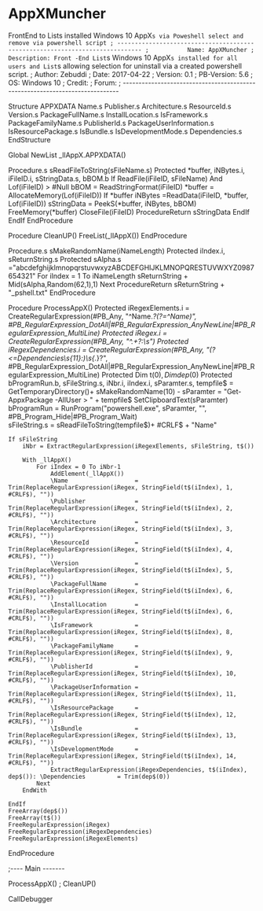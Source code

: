 # AppXMuncher
FrontEnd to Lists installed  Windows 10 AppX`s via Poweshell select and remove via powershell script
; -----------------------------------------------------------------------------
;           Name: AppXMuncher
;    Description: Front -End List`s Windows 10 AppX`s installed for all users and List`s allowing selection for uninstall via a created powershell script.
;         Author: Zebuddi
;           Date: 2017-04-22
;        Version: 0.1
;     PB-Version: 5.6
;             OS: Windows 10
;         Credit:
;          Forum:
; -----------------------------------------------------------------------------

Structure APPXDATA 
	Name.s
	Publisher.s
	Architecture.s
	ResourceId.s
	Version.s
	PackageFullName.s
	InstallLocation.s
	IsFramework.s
	PackageFamilyName.s
	PublisherId.s
	PackageUserInformation.s
	IsResourcePackage.s
	IsBundle.s
	IsDevelopmentMode.s
	Dependencies.s
EndStructure



Global NewList _llAppX.APPXDATA()

Procedure.s sReadFileToString(sFileName.s)
	Protected *buffer, iNBytes.i, iFileID.i, sStringData.s,  bBOM.b
	If ReadFile(iFileID, sFileName) And Lof(iFileID) > #Null
		bBOM =  ReadStringFormat(iFileID)
		*buffer = AllocateMemory(Lof(iFileID))
		If *buffer
			iNBytes =ReadData(iFileID, *buffer,  Lof(iFileID)) 
			sStringData = PeekS(*buffer, iNBytes, bBOM)
			FreeMemory(*buffer)
			CloseFile(iFileID)
			ProcedureReturn sStringData
		EndIf
	EndIf
EndProcedure

Procedure CleanUP()
	FreeList(_llAppX())
EndProcedure

Procedure.s sMakeRandomName(iNameLength)
	Protected iIndex.i, sReturnString.s
	Protected sAlpha.s ="abcdefghijklmnopqrstuvwxyzABCDEFGHIJKLMNOPQRESTUVWXYZ0987654321"
	For iIndex = 1 To iNameLength
		sReturnString + Mid(sAlpha,Random(62,1),1)
	Next
	ProcedureReturn sReturnString + "_pshell.txt"
EndProcedure


Procedure ProcessAppX() 
	Protected iRegexElements.i 			= CreateRegularExpression(#PB_Any, "^Name.*?(?=^Name)", #PB_RegularExpression_DotAll|#PB_RegularExpression_AnyNewLine|#PB_RegularExpression_MultiLine)
	Protected iRegex.i 					= CreateRegularExpression(#PB_Any, "^.+?:\s")
	Protected iRegexDependencies.i		= CreateRegularExpression(#PB_Any, "(?<=Dependencies\s{11}:)\s\{.*\}?", #PB_RegularExpression_DotAll|#PB_RegularExpression_AnyNewLine|#PB_RegularExpression_MultiLine)
	Protected Dim t$(0), Dim dep$(0)
	Protected bProgramRun.b, sFileString.s, iNbr.i, iIndex.i, sParamter.s, tempfile$ = GetTemporaryDirectory()+ sMakeRandomName(10)
	-
	sParamter = "Get-AppxPackage -AllUser > " + tempfile$
	SetClipboardText(sParamter)
	bProgramRun = RunProgram("powershell.exe", sParamter, "", #PB_Program_Hide|#PB_Program_Wait)	
	sFileString.s = sReadFileToString(tempfile$)+ #CRLF$ + "Name"
	
	If sFileString
		iNbr = ExtractRegularExpression(iRegexElements, sFileString, t$())
		
		With _llAppX()
			For iIndex = 0 To iNbr-1
				AddElement(_llAppX())
				\Name 					= Trim(ReplaceRegularExpression(iRegex, StringField(t$(iIndex), 1,  #CRLF$), ""))
				\Publisher 				= Trim(ReplaceRegularExpression(iRegex, StringField(t$(iIndex), 2,  #CRLF$), ""))
				\Architecture 			= Trim(ReplaceRegularExpression(iRegex, StringField(t$(iIndex), 3,  #CRLF$), ""))
				\ResourceId 			= Trim(ReplaceRegularExpression(iRegex, StringField(t$(iIndex), 4,  #CRLF$), ""))
				\Version 				= Trim(ReplaceRegularExpression(iRegex, StringField(t$(iIndex), 5,  #CRLF$), ""))
				\PackageFullName 		= Trim(ReplaceRegularExpression(iRegex, StringField(t$(iIndex), 6,  #CRLF$), ""))
				\InstallLocation 		= Trim(ReplaceRegularExpression(iRegex, StringField(t$(iIndex), 6,  #CRLF$), ""))
				\IsFramework 			= Trim(ReplaceRegularExpression(iRegex, StringField(t$(iIndex), 8,  #CRLF$), ""))
				\PackageFamilyName 		= Trim(ReplaceRegularExpression(iRegex, StringField(t$(iIndex), 9,  #CRLF$), ""))
				\PublisherId 			= Trim(ReplaceRegularExpression(iRegex, StringField(t$(iIndex), 10, #CRLF$), ""))
				\PackageUserInformation	= Trim(ReplaceRegularExpression(iRegex, StringField(t$(iIndex), 11, #CRLF$), ""))
				\IsResourcePackage 		= Trim(ReplaceRegularExpression(iRegex, StringField(t$(iIndex), 12, #CRLF$), ""))
				\IsBundle 				= Trim(ReplaceRegularExpression(iRegex, StringField(t$(iIndex), 13, #CRLF$), ""))
				\IsDevelopmentMode 		= Trim(ReplaceRegularExpression(iRegex, StringField(t$(iIndex), 14, #CRLF$), ""))
				ExtractRegularExpression(iRegexDependencies, t$(iIndex), dep$()): \Dependencies		 	= Trim(dep$(0)) 
			Next
		EndWith
		
	EndIf
	FreeArray(dep$())
	FreeArray(t$())
	FreeRegularExpression(iRegex)
	FreeRegularExpression(iRegexDependencies)
	FreeRegularExpression(iRegexElements)
EndProcedure

;---- Main -------

ProcessAppX()
; CleanUP()

CallDebugger


